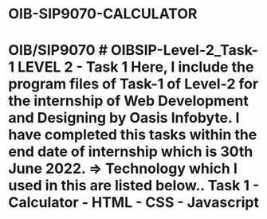 # OIB-SIP9070-CALCULATOR
# OIB/SIP9070  # OIBSIP-Level-2_Task-1  LEVEL 2 - Task 1  Here, I include the program files of Task-1 of Level-2 for the internship of Web Development and Designing by Oasis Infobyte. I have completed this tasks within the end date of internship which is 30th June 2022.   => Technology which I used in this are listed below..  Task 1 - Calculator    - HTML   - CSS   - Javascript 
